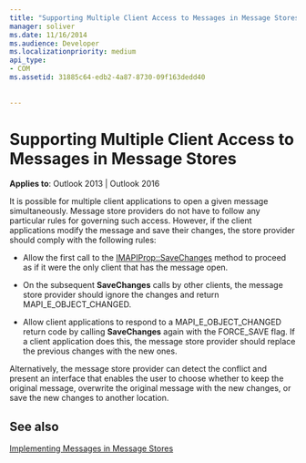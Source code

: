 ```yaml
---
title: "Supporting Multiple Client Access to Messages in Message Stores"
manager: soliver
ms.date: 11/16/2014
ms.audience: Developer
ms.localizationpriority: medium
api_type:
- COM
ms.assetid: 31885c64-edb2-4a87-8730-09f163dedd40
 
 
---
```


# Supporting Multiple Client Access to Messages in Message Stores

  
  
**Applies to**: Outlook 2013 | Outlook 2016 
  
It is possible for multiple client applications to open a given message simultaneously. Message store providers do not have to follow any particular rules for governing such access. However, if the client applications modify the message and save their changes, the store provider should comply with the following rules:
  
- Allow the first call to the [IMAPIProp::SaveChanges](imapiprop-savechanges.md) method to proceed as if it were the only client that has the message open. 
    
- On the subsequent **SaveChanges** calls by other clients, the message store provider should ignore the changes and return MAPI_E_OBJECT_CHANGED. 
    
- Allow client applications to respond to a MAPI_E_OBJECT_CHANGED return code by calling **SaveChanges** again with the FORCE_SAVE flag. If a client application does this, the message store provider should replace the previous changes with the new ones. 
    
Alternatively, the message store provider can detect the conflict and present an interface that enables the user to choose whether to keep the original message, overwrite the original message with the new changes, or save the new changes to another location.
  
## See also



[Implementing Messages in Message Stores](implementing-messages-in-message-stores.md)

